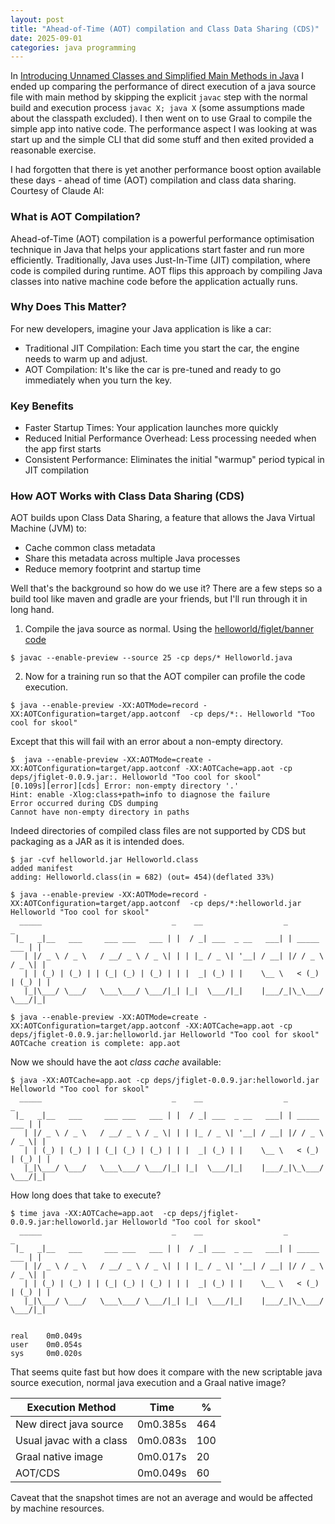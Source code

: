 ```yaml
---
layout: post
title: "Ahead-of-Time (AOT) compilation and Class Data Sharing (CDS)"
date: 2025-09-01
categories: java programming
---
```

In [Introducing Unnamed Classes and Simplified Main Methods in Java](/java/programming/2025/08/19/java-21s-simplified-main-method/)
I ended up comparing the performance of direct execution of a java source file with main method by skipping the explicit
`javac` step with the normal build and execution process `javac X; java X` (some assumptions made
about the classpath excluded).  I then went on to use Graal to compile the simple app into native code.
The performance aspect I was looking at was start up and the simple CLI that did some stuff and then
exited provided a reasonable exercise.

I had forgotten that there is yet another performance boost option available these days - ahead of time (AOT)
compilation and class data sharing.  Courtesy of Claude AI:

### What is AOT Compilation?
Ahead-of-Time (AOT) compilation is a powerful performance optimisation technique in Java that helps your applications start faster and run more efficiently. Traditionally, Java uses Just-In-Time (JIT) compilation, where code is compiled during runtime. AOT flips this approach by compiling Java classes into native machine code before the application actually runs.

### Why Does This Matter?
For new developers, imagine your Java application is like a car:
* Traditional JIT Compilation: Each time you start the car, the engine needs to warm up and adjust.
* AOT Compilation: It's like the car is pre-tuned and ready to go immediately when you turn the key.

### Key Benefits
* Faster Startup Times: Your application launches more quickly
* Reduced Initial Performance Overhead: Less processing needed when the app first starts
* Consistent Performance: Eliminates the initial "warmup" period typical in JIT compilation

### How AOT Works with Class Data Sharing (CDS)
AOT builds upon Class Data Sharing, a feature that allows the Java Virtual Machine (JVM) to:
* Cache common class metadata
* Share this metadata across multiple Java processes
* Reduce memory footprint and startup time

Well that's the background so how do we use it?  There are a few steps so a build tool like maven
and gradle are your friends, but I'll run through it in long hand.

1. Compile the java source as normal.  Using the [helloworld/figlet/banner code](/java/programming/2025/08/19/java-21s-simplified-main-method/)
```shell
$ javac --enable-preview --source 25 -cp deps/* Helloworld.java
```
2. Now for a training run so that the AOT compiler can profile the code execution.
```shell
$ java --enable-preview -XX:AOTMode=record -XX:AOTConfiguration=target/app.aotconf  -cp deps/*:. Helloworld "Too cool for skool"
```
Except that this will fail with an error about a non-empty directory.
```shell
$  java --enable-preview -XX:AOTMode=create -XX:AOTConfiguration=target/app.aotconf -XX:AOTCache=app.aot -cp deps/jfiglet-0.0.9.jar:. Helloworld "Too cool for skool"
[0.109s][error][cds] Error: non-empty directory '.'
Hint: enable -Xlog:class+path=info to diagnose the failure
Error occurred during CDS dumping
Cannot have non-empty directory in paths
```
Indeed directories of compiled class files are not supported by CDS but packaging as a JAR as it is
intended does.
```shell
$ jar -cvf helloworld.jar Helloworld.class
added manifest
adding: Helloworld.class(in = 682) (out= 454)(deflated 33%)

$ java --enable-preview -XX:AOTMode=record -XX:AOTConfiguration=target/app.aotconf  -cp deps/*:helloworld.jar Helloworld "Too cool for skool"
  _____                             _    __                  _               _ 
 |_   _|__   ___     ___ ___   ___ | |  / _| ___  _ __   ___| | _____   ___ | |
   | |/ _ \ / _ \   / __/ _ \ / _ \| | | |_ / _ \| '__| / __| |/ / _ \ / _ \| |
   | | (_) | (_) | | (_| (_) | (_) | | |  _| (_) | |    \__ \   < (_) | (_) | |
   |_|\___/ \___/   \___\___/ \___/|_| |_|  \___/|_|    |___/_|\_\___/ \___/|_|
                                                                               
$ java --enable-preview -XX:AOTMode=create -XX:AOTConfiguration=target/app.aotconf -XX:AOTCache=app.aot -cp deps/jfiglet-0.0.9.jar:helloworld.jar Helloworld "Too cool for skool"
AOTCache creation is complete: app.aot
```
Now we should have the aot _class cache_ available:
```shell
$ java -XX:AOTCache=app.aot -cp deps/jfiglet-0.0.9.jar:helloworld.jar Helloworld "Too cool for skool"       
  _____                             _    __                  _               _
 |_   _|__   ___     ___ ___   ___ | |  / _| ___  _ __   ___| | _____   ___ | |
   | |/ _ \ / _ \   / __/ _ \ / _ \| | | |_ / _ \| '__| / __| |/ / _ \ / _ \| |
   | | (_) | (_) | | (_| (_) | (_) | | |  _| (_) | |    \__ \   < (_) | (_) | |
   |_|\___/ \___/   \___\___/ \___/|_| |_|  \___/|_|    |___/_|\_\___/ \___/|_|

```
How long does that take to execute?
```shell
$ time java -XX:AOTCache=app.aot  -cp deps/jfiglet-0.0.9.jar:helloworld.jar Helloworld "Too cool for skool"
  _____                             _    __                  _               _
 |_   _|__   ___     ___ ___   ___ | |  / _| ___  _ __   ___| | _____   ___ | |
   | |/ _ \ / _ \   / __/ _ \ / _ \| | | |_ / _ \| '__| / __| |/ / _ \ / _ \| |
   | | (_) | (_) | | (_| (_) | (_) | | |  _| (_) | |    \__ \   < (_) | (_) | |
   |_|\___/ \___/   \___\___/ \___/|_| |_|  \___/|_|    |___/_|\_\___/ \___/|_|


real    0m0.049s
user    0m0.054s
sys     0m0.020s
```
That seems quite fast but how does it compare with the new scriptable java source execution, normal java
execution and a Graal native image?

| Execution Method         | Time     | %   |
|--------------------------|----------|-----|
| New direct java source   | 0m0.385s | 464 |
| Usual javac with a class | 0m0.083s | 100 |
| Graal native image       | 0m0.017s | 20  |
| AOT/CDS                  | 0m0.049s | 60  |

Caveat that the snapshot times are not an average and would be affected by machine resources.
